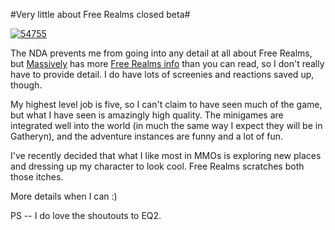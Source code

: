 #Very little about Free Realms closed beta#

[![54755](http://westkarana.com/wp-content/uploads/2009/04/54755-480x300.jpg "54755")](http://westkarana.com/wp-content/uploads/2009/04/54755.jpg)

The NDA prevents me from going into any detail at all about Free Realms, but [Massively](http://www.massively.com/) has more [Free Realms info](http://www.massively.com/category/free-realms) than you can read, so I don't really have to provide detail. I do have lots of screenies and reactions saved up, though.

My highest level job is five, so I can't claim to have seen much of the game, but what I have seen is amazingly high quality. The minigames are integrated well into the world (in much the same way I expect they will be in Gatheryn), and the adventure instances are funny and a lot of fun.

I've recently decided that what I like most in MMOs is exploring new places and dressing up my character to look cool. Free Realms scratches both those itches.

More details when I can :)

PS -- I do love the shoutouts to EQ2.


